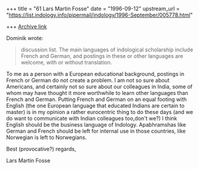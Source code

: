 +++
title = "61 Lars Martin Fosse"
date = "1996-09-12"
upstream_url = "https://list.indology.info/pipermail/indology/1996-September/005778.html"

+++
[Archive link](https://list.indology.info/pipermail/indology/1996-September/005778.html)

Dominik wrote:

>discussion list. The main languages of indological scholarship include
>French and German, and postings in these or other languages are welcome,
>with or without translation.  

To me as a person with a European educational background, postings in French
or German do not create a problem. I am not so sure about Americans, and
certainly not so sure about our colleagues in India, some of whom may have
thought it more worthwhile to learn other languages than French and German.
Putting French and German on an equal footing with English (the one European
language that educated Indians are certain to master) is in my opinion a
rather eurocentric thing to do these days (and we do want to communicate
with Indian colleagues too,don't we?) I think English should be the business
language of Indology. Apabhramshas like German and French should be left for
internal use in those countries, like Norwegian is left to Norwegians.

Best (provocative?) regards,

Lars Martin Fosse






